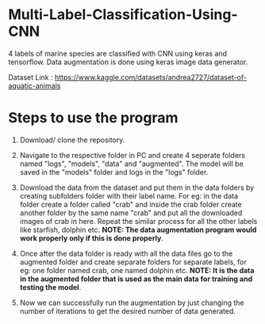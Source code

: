 # Multi-Label-Classification-Using-CNN
4 labels of marine species are classified with CNN using keras and tensorflow. Data augmentation is done using keras image data generator.

Dataset Link : https://www.kaggle.com/datasets/andrea2727/dataset-of-aquatic-animals

# Steps to use the program

1. Download/ clone the repository.
2. Navigate to the respective folder in PC and create 4 seperate folders named "logs", "models", "data" and "augmented". The model will be saved in the "models" folder and logs in the "logs" folder.

3. Download the data from the dataset and put them in the data folders by creating subfolders folder with their label name. For eg: in the data folder create a folder called "crab" and inside the crab folder create another folder by the same name "crab" and put all the downloaded images of crab in here. Repeat the similar process for all the other labels like starfish, dolphin etc. **NOTE: The data augmentation program would work properly only if this is done properly**.

4. Once after the data folder is ready with all the data files go to the augmented folder and create separate folders for separate labels, for eg: one folder named crab, one named dolphin etc. **NOTE: It is the data in the augmented folder that is used as the main data for training and testing the model**.

5. Now we can successfully run the augmentation by just changing the number of iterations to get the desired number of data generated.
 

